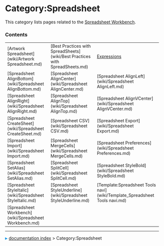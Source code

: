 # Category:Spreadsheet
This category lists pages related to the [Spreadsheet Workbench](Spreadsheet_Workbench.md).

### Contents

|     |     |     |
| --- | --- | --- |
| [Artwork Spreadsheet](wiki/Artwork Spreadsheet.md) | [Best Practices with SpreadSheets](wiki/Best Practices with SpreadSheets.md) | [Expressions](wiki/Expressions.md) |
| [Spreadsheet AlignBottom](wiki/Spreadsheet AlignBottom.md) | [Spreadsheet AlignCenter](wiki/Spreadsheet AlignCenter.md) | [Spreadsheet AlignLeft](wiki/Spreadsheet AlignLeft.md) |
| [Spreadsheet AlignRight](wiki/Spreadsheet AlignRight.md) | [Spreadsheet AlignTop](wiki/Spreadsheet AlignTop.md) | [Spreadsheet AlignVCenter](wiki/Spreadsheet AlignVCenter.md) |
| [Spreadsheet CreateSheet](wiki/Spreadsheet CreateSheet.md) | [Spreadsheet CSV](wiki/Spreadsheet CSV.md) | [Spreadsheet Export](wiki/Spreadsheet Export.md) |
| [Spreadsheet Import](wiki/Spreadsheet Import.md) | [Spreadsheet MergeCells](wiki/Spreadsheet MergeCells.md) | [Spreadsheet Preferences](wiki/Spreadsheet Preferences.md) |
| [Spreadsheet SetAlias](wiki/Spreadsheet SetAlias.md) | [Spreadsheet SplitCell](wiki/Spreadsheet SplitCell.md) | [Spreadsheet StyleBold](wiki/Spreadsheet StyleBold.md) |
| [Spreadsheet StyleItalic](wiki/Spreadsheet StyleItalic.md) | [Spreadsheet StyleUnderline](wiki/Spreadsheet StyleUnderline.md) | [Template:Spreadsheet Tools navi](wiki/Template_Spreadsheet Tools navi.md) |
| [Spreadsheet Workbench](wiki/Spreadsheet Workbench.md) |



---
![](images/Right_arrow.png) [documentation index](../README.md) > Category:Spreadsheet

